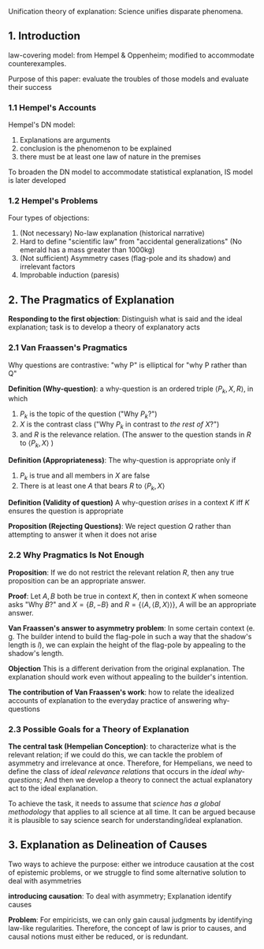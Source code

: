 Unification theory of explanation: Science unifies disparate phenomena.

## 1. Introduction

law-covering model: from Hempel & Oppenheim; modified to accommodate counterexamples.

Purpose of this paper: evaluate the troubles of those models and evaluate their success

### 1.1 Hempel's Accounts

Hempel's DN model:

1. Explanations are arguments
2. conclusion is the phenomenon to be explained
3. there must be at least one law of nature in the premises

To broaden the DN model to accommodate statistical explanation, IS model is later developed

### 1.2 Hempel's Problems

Four types of objections:

1. (Not necessary) No-law explanation (historical narrative)
2. Hard to define "scientific law" from "accidental generalizations" (No emerald has a mass greater than 1000kg)
3. (Not sufficient) Asymmetry cases (flag-pole and its shadow) and irrelevant factors
4. Improbable induction (paresis)

## 2. The Pragmatics of Explanation

**Responding to the first objection**: Distinguish what is said and the ideal explanation; task is to develop a theory of explanatory acts

### 2.1 Van Fraassen's Pragmatics

Why questions are contrastive: "why P" is elliptical for "why P rather than Q"

**Definition (Why-question)**: a why-question is an ordered triple $\langle P_{k}, X, R \rangle$, in which 

1. $P_{k}$ is the topic of the question ("Why $P_{k}$?")
2. $X$ is the contrast class ("Why $P_{k}$ in contrast to *the rest of $X$*?")
3. and $R$ is the relevance relation. (The answer to the question stands in $R$ to $\langle P_{k}, X \rangle$ )

**Definition (Appropriateness)**: The why-question is appropriate only if 

1. $P_{k}$ is true and all members in $X$ are false
2. There is at least one $A$ that bears $R$ to $\langle P_{k}, X \rangle$

**Definition (Validity of question)** A why-question *arises* in a context $K$ iff $K$ ensures the question is appropriate

**Proposition (Rejecting Questions)**: We reject question $Q$ rather than attempting to answer it when it does not arise

###  2.2 Why Pragmatics Is Not Enough

**Proposition**: If we do not restrict the relevant relation $R$, then any true proposition can be an appropriate answer.

**Proof**: Let $A,B$ both be true in context $K$, then in context $K$ when someone asks "Why $B$?" and $X=\{B, -B\}$ and $R=\{\langle A, \langle B, X \rangle \rangle\}$, $A$ will be an appropriate answer.

**Van Fraassen's answer to asymmetry problem**: In some certain context (e. g. The builder intend to build the flag-pole in such a way that the shadow's length is $l$), we can explain the height of the flag-pole by appealing to the shadow's length.

**Objection** This is a different derivation from the original explanation. The explanation should work even without appealing to the builder's intention.

**The contribution of Van Fraassen's work**: how to relate the idealized accounts of explanation to the everyday practice of answering why-questions

### 2.3 Possible Goals for a Theory of Explanation

**The central task (Hempelian Conception)**: to characterize what is the relevant relation; if we could do this, we can tackle the problem of asymmetry and irrelevance at once. Therefore, for Hempelians, we need to define the class of *ideal relevance relations* that occurs in the *ideal why-questions*; And then we develop a theory to connect the actual explanatory act to the ideal explanation.

To achieve the task, it needs to assume that *science has a global methodology* that applies to all science at all time. It can be argued because it is plausible to say science search for understanding/ideal explanation.

## 3. Explanation as Delineation of Causes

Two ways to achieve the purpose: either we introduce causation at the cost of epistemic problems, or we struggle to find some alternative solution to deal with asymmetries

**introducing causation**: To deal with asymmetry; Explanation identify causes

**Problem**: For empiricists, we can only gain causal judgments by identifying law-like regularities. Therefore, the concept of law is prior to causes, and causal notions must either be reduced, or is redundant.

